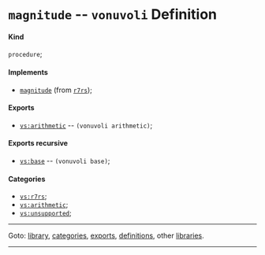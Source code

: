 

<a id='definition__vonuvoli__magnitude'></a>

# `magnitude` -- `vonuvoli` Definition


<a id='definition__vonuvoli__magnitude__kind'></a>

#### Kind

`procedure`;


<a id='definition__vonuvoli__magnitude__implements'></a>

#### Implements

 * [`magnitude`](../../r7rs/definitions/magnitude.md#definition__r7rs__magnitude) (from [`r7rs`](../../r7rs/_index.md#library__r7rs));


<a id='definition__vonuvoli__magnitude__exports'></a>

#### Exports

 * [`vs:arithmetic`](../../vonuvoli/exports/vs_3a_arithmetic.md#export__vonuvoli__vs_3a_arithmetic) -- `(vonuvoli arithmetic)`;


<a id='definition__vonuvoli__magnitude__exports-recursive'></a>

#### Exports recursive

 * [`vs:base`](../../vonuvoli/exports/vs_3a_base.md#export__vonuvoli__vs_3a_base) -- `(vonuvoli base)`;


<a id='definition__vonuvoli__magnitude__categories'></a>

#### Categories

 * [`vs:r7rs`](../../vonuvoli/categories/vs_3a_r7rs.md#category__vonuvoli__vs_3a_r7rs);
 * [`vs:arithmetic`](../../vonuvoli/categories/vs_3a_arithmetic.md#category__vonuvoli__vs_3a_arithmetic);
 * [`vs:unsupported`](../../vonuvoli/categories/vs_3a_unsupported.md#category__vonuvoli__vs_3a_unsupported);

----

Goto: [library](../../vonuvoli/_index.md#library__vonuvoli), [categories](../../vonuvoli/categories/_index.md#toc__vonuvoli__categories), [exports](../../vonuvoli/exports/_index.md#toc__vonuvoli__exports), [definitions](../../vonuvoli/definitions/_index.md#toc__vonuvoli__definitions), other [libraries](../../_libraries.md#toc__libraries).

----

